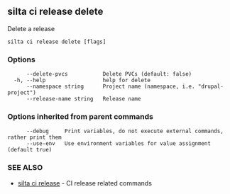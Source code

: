 ## silta ci release delete

Delete a release

```
silta ci release delete [flags]
```

### Options

```
      --delete-pvcs           Delete PVCs (default: false)
  -h, --help                  help for delete
      --namespace string      Project name (namespace, i.e. "drupal-project")
      --release-name string   Release name
```

### Options inherited from parent commands

```
      --debug     Print variables, do not execute external commands, rather print them
      --use-env   Use environment variables for value assignment (default true)
```

### SEE ALSO

* [silta ci release](silta_ci_release.md)	 - CI release related commands

